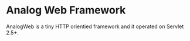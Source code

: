 Analog Web Framework
===============================================

AnalogWeb is a tiny HTTP orientied framework and it operated on Servlet 2.5+. 
